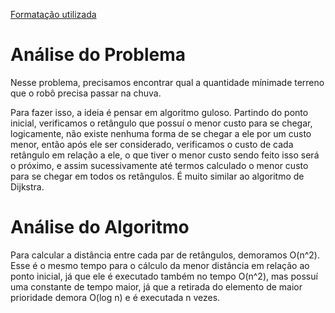 [Formatação utilizada](https://katex.org/docs/supported.html)
# Análise do Problema
Nesse problema, precisamos encontrar qual a quantidade mínimade terreno que o robô precisa passar na chuva. 

Para fazer isso, a ideia é pensar em algoritmo guloso. Partindo do ponto inicial, verificamos o retângulo que possuí o menor custo para se chegar, logicamente, não existe nenhuma forma de se chegar a ele por um custo menor, então após ele ser considerado, verificamos o custo de cada retângulo em relação a ele, o que tiver o menor custo sendo feito isso será o próximo, e assim sucessivamente até termos calculado o menor custo para se chegar em todos os retângulos. É muito similar ao algoritmo de Dijkstra. 

# Análise do Algoritmo
Para calcular a distância entre cada par de retângulos, demoramos O(n^2). Esse é o mesmo tempo para o cálculo da menor distância em relação ao ponto inicial, já que ele é executado também no tempo O(n^2), mas possuí uma constante de tempo maior, já que a retirada do elemento de maior prioridade demora O(log n) e é executada n vezes. 
